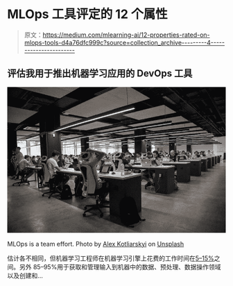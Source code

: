 # MLOps 工具评定的 12 个属性

> 原文：<https://medium.com/mlearning-ai/12-properties-rated-on-mlops-tools-d4a76dfc999c?source=collection_archive---------4----------------------->

## 评估我用于推出机器学习应用的 DevOps 工具

![](img/ffcdf9f125884d5cb0859ef2f7033142.png)

MLOps is a team effort. Photo by [Alex Kotliarskyi](https://unsplash.com/@frantic?utm_source=unsplash&utm_medium=referral&utm_content=creditCopyText) on [Unsplash](https://unsplash.com/s/photos/programming?utm_source=unsplash&utm_medium=referral&utm_content=creditCopyText)

估计各不相同，但机器学习工程师在机器学习引擎上花费的工作时间在[5–15%](https://wiki.esipfed.org/w/images/5/5f/NIPS-5656-hidden-technical-debt-in-machine-learning-systems.pdf)之间。另外 85–95%用于获取和管理输入到机器中的数据、预处理、数据操作领域以及创建和…